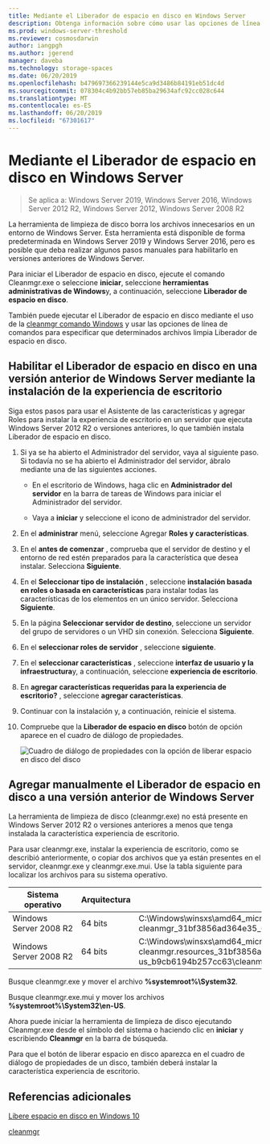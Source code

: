 ```yaml
---
title: Mediante el Liberador de espacio en disco en Windows Server
description: Obtenga información sobre cómo usar las opciones de línea de comandos para configurar la herramienta de limpieza de disco (Cleanmgr.exe) para limpiar automáticamente determinados archivos.
ms.prod: windows-server-threshold
ms.reviewer: cosmosdarwin
author: iangpgh
ms.author: jgerend
manager: daveba
ms.technology: storage-spaces
ms.date: 06/20/2019
ms.openlocfilehash: b479697366239144e5ca9d3486b84191eb51dc4d
ms.sourcegitcommit: 078304c4b92bb57eb85ba29634afc92cc028c644
ms.translationtype: MT
ms.contentlocale: es-ES
ms.lasthandoff: 06/20/2019
ms.locfileid: "67301617"
---
```

# <a name="using-disk-cleanup-on-windows-server"></a>Mediante el Liberador de espacio en disco en Windows Server

> Se aplica a: Windows Server 2019, Windows Server 2016, Windows Server 2012 R2, Windows Server 2012, Windows Server 2008 R2

La herramienta de limpieza de disco borra los archivos innecesarios en un entorno de Windows Server. Esta herramienta está disponible de forma predeterminada en Windows Server 2019 y Windows Server 2016, pero es posible que deba realizar algunos pasos manuales para habilitarlo en versiones anteriores de Windows Server.

Para iniciar el Liberador de espacio en disco, ejecute el comando Cleanmgr.exe o seleccione **iniciar**, seleccione **herramientas administrativas de Windows**y, a continuación, seleccione **Liberador de espacio en disco**.

También puede ejecutar el Liberador de espacio en disco mediante el uso de la [cleanmgr comando Windows](../../administration/windows-commands/clean-mgr.md) y usar las opciones de línea de comandos para especificar que determinados archivos limpia Liberador de espacio en disco.

## <a name="enable-disk-cleanup-on-an-earlier-version-of-windows-server-by-installing-the-desktop-experience"></a>Habilitar el Liberador de espacio en disco en una versión anterior de Windows Server mediante la instalación de la experiencia de escritorio

Siga estos pasos para usar el Asistente de las características y agregar Roles para instalar la experiencia de escritorio en un servidor que ejecuta Windows Server 2012 R2 o versiones anteriores, lo que también instala Liberador de espacio en disco.

1. Si ya se ha abierto el Administrador del servidor, vaya al siguiente paso. Si todavía no se ha abierto el Administrador del servidor, ábralo mediante una de las siguientes acciones.

   - En el escritorio de Windows, haga clic en **Administrador del servidor** en la barra de tareas de Windows para iniciar el Administrador del servidor.

   - Vaya a **iniciar** y seleccione el icono de administrador del servidor.

1. En el **administrar** menú, seleccione Agregar **Roles y características**.

1. En el **antes de comenzar** , comprueba que el servidor de destino y el entorno de red estén preparados para la característica que desea instalar. Selecciona **Siguiente**.

1. En el **Seleccionar tipo de instalación** , seleccione **instalación basada en roles o basada en características** para instalar todas las características de los elementos en un único servidor. Selecciona **Siguiente**.

1. En la página **Seleccionar servidor de destino**, seleccione un servidor del grupo de servidores o un VHD sin conexión. Selecciona **Siguiente**.

1. En el **seleccionar roles de servidor** , seleccione **siguiente**.

1. En el **seleccionar características** , seleccione **interfaz de usuario y la infraestructura**y, a continuación, seleccione **experiencia de escritorio**.

1. En **agregar características requeridas para la experiencia de escritorio?** , seleccione **agregar características**.

1. Continuar con la instalación y, a continuación, reinicie el sistema.

1. Compruebe que la **Liberador de espacio en disco** botón de opción aparece en el cuadro de diálogo de propiedades.

   ![Cuadro de diálogo de propiedades con la opción de liberar espacio en disco del disco](media/diskpropswcleanup.png)

## <a name="manually-add-disk-cleanup-to-an-earlier-version-of-windows-server"></a>Agregar manualmente el Liberador de espacio en disco a una versión anterior de Windows Server

La herramienta de limpieza de disco (cleanmgr.exe) no está presente en Windows Server 2012 R2 o versiones anteriores a menos que tenga instalada la característica experiencia de escritorio.

Para usar cleanmgr.exe, instalar la experiencia de escritorio, como se describió anteriormente, o copiar dos archivos que ya están presentes en el servidor, cleanmgr.exe y cleanmgr.exe.mui. Use la tabla siguiente para localizar los archivos para su sistema operativo.

| Sistema operativo  | Arquitectura  | Ubicación del archivo  |
| ----------------- | -------------- | --------------- |
| Windows Server 2008 R2 | 64 bits | C:\Windows\winsxs\amd64_microsoft-windows-cleanmgr_31bf3856ad364e35_6.1.7600.16385_none_c9392808773cd7da\cleanmgr.exe 
| Windows Server 2008 R2 | 64 bits | C:\Windows\winsxs\amd64_microsoft-windows-cleanmgr.resources_31bf3856ad364e35_6.1.7600.16385_en-us_b9cb6194b257cc63\cleanmgr.exe.mui |

Busque cleanmgr.exe y mover el archivo **%systemroot%\System32**.

Busque cleanmgr.exe.mui y mover los archivos **%systemroot%\System32\en-US**.

Ahora puede iniciar la herramienta de limpieza de disco ejecutando Cleanmgr.exe desde el símbolo del sistema o haciendo clic en **iniciar** y escribiendo **Cleanmgr** en la barra de búsqueda.

Para que el botón de liberar espacio en disco aparezca en el cuadro de diálogo de propiedades de un disco, también deberá instalar la característica experiencia de escritorio.

## <a name="additional-references"></a>Referencias adicionales

[Libere espacio en disco en Windows 10](https://support.microsoft.com/en-us/help/12425/windows-10-free-up-drive-space)

[cleanmgr](../../administration/windows-commands/clean-mgr.md)
